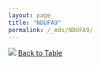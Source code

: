 ```yaml
---
layout: page
title: "NDUFA9"
permalink: /_mds/NDUFA9/
---
```


![](../../alns_9.28.22/aln_5HSAA071201_0.932.png?raw=true
)
[Back to Table](../../display)
